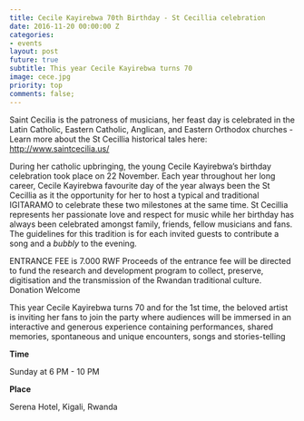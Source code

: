 ```yaml
---
title: Cecile Kayirebwa 70th Birthday - St Cecillia celebration
date: 2016-11-20 00:00:00 Z
categories:
- events
layout: post
future: true
subtitle: This year Cecile Kayirebwa turns 70
image: cece.jpg
priority: top
comments: false;
---
```


Saint Cecilia is the patroness of musicians, her feast day is celebrated in the Latin Catholic, Eastern Catholic, Anglican, and Eastern Orthodox churches - Learn more about the St Cecillia historical tales here: http://www.saintcecilia.us/

During her catholic upbringing, the young Cecile Kayirebwa’s birthday celebration took place on 22 November. Each year throughout her long career, Cecile Kayirebwa favourite day of the year always been the St Cecillia as it the opportunity for her to host a typical and traditional IGITARAMO to celebrate these two milestones at the same time. St Cecillia represents her passionate love and respect for music while her birthday has always been celebrated amongst family, friends, fellow musicians and fans. The guidelines for this tradition is for each invited guests to contribute a song and a *bubbly* to the evening.

ENTRANCE FEE is 7.000 RWF
Proceeds of the entrance fee will be directed to fund the research and development program to collect, preserve, digitisation and the transmission of the Rwandan traditional culture.
Donation Welcome

This year Cecile Kayirebwa turns 70 and for the 1st time, the beloved artist is inviting her fans to join the party where audiences will be immersed in an interactive and generous experience containing performances, shared memories, spontaneous and unique encounters, songs and stories-telling

<strong>Time</strong>

Sunday at 6 PM - 10 PM



<strong>Place</strong>

Serena Hotel, Kigali, Rwanda
